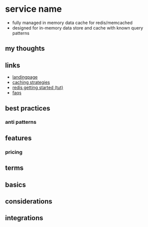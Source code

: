 # service name

- fully managed in memory data cache for redis/memcached
- designed for in-memory data store and cache with known query patterns

## my thoughts

## links

- [landingpage](https://aws.amazon.com/elasticache/?did=ap_card&trk=ap_card)
- [caching strategies](https://docs.aws.amazon.com/AmazonElastiCache/latest/mem-ug/Strategies.html)
- [redis getting started (tut)](https://aws.amazon.com/getting-started/hands-on/building-fast-session-caching-with-amazon-elasticache-for-redis/)
- [faqs](https://aws.amazon.com/elasticache/faqs/?da=sec&sec=prep)

## best practices

### anti patterns

## features

### pricing

## terms

## basics

## considerations

## integrations
